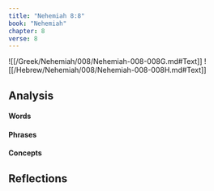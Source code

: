 ```yaml
---
title: "Nehemiah 8:8"
book: "Nehemiah"
chapter: 8
verse: 8
---
```

![[/Greek/Nehemiah/008/Nehemiah-008-008G.md#Text]]
![[/Hebrew/Nehemiah/008/Nehemiah-008-008H.md#Text]]

## Analysis

#### Words

#### Phrases

#### Concepts

## Reflections
